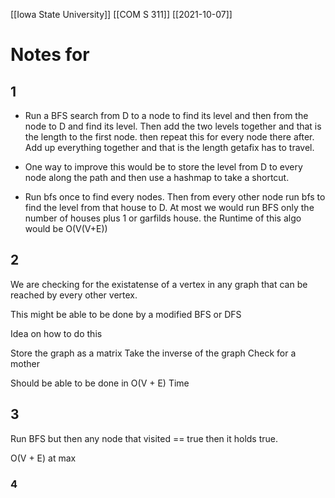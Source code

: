 [[Iowa State University]] [[COM S 311]] [[2021-10-07]]

# Notes for 

## 1

- Run a BFS search from D to a node to find its level and then from the node to D and find its level. Then add the two levels together and that is the length to the first node. then repeat this for every node there after. Add up everything together and that is the length getafix has to travel. 

- One way to improve this would be to store the level from D to every node along the path and then use a hashmap to take a shortcut. 


- Run bfs once to find every nodes. Then from every other node run bfs to find the level from that house to D. At most we would run BFS only the number of houses plus 1 or garfilds house.  the Runtime of this algo would be O(V(V+E))

## 2

We are checking for the existatense of a vertex in any graph that can be reached by every other vertex. 

This might be able to be done by a modified BFS or DFS


Idea on how to do this

Store the graph as a matrix 
Take the inverse of the graph
Check for a mother

Should be able to be done in O(V + E) Time

## 3

Run BFS but then any node that visited == true then it holds true.

O(V + E) at max

### 4

